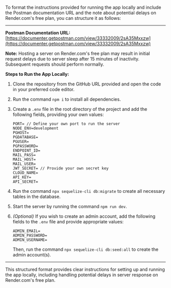 To format the instructions provided for running the app locally and include the Postman documentation URL and the note about potential delays on Render.com's free plan, you can structure it as follows:

---

**Postman Documentation URL:** [https://documenter.getpostman.com/view/33332009/2sA35Mxxzw](https://documenter.getpostman.com/view/33332009/2sA35Mxxzw)

**Note:** Hosting a server on Render.com's free plan may result in initial request delays due to server sleep after 15 minutes of inactivity. Subsequent requests should perform normally.

**Steps to Run the App Locally:**

1. Clone the repository from the GitHub URL provided and open the code in your preferred code editor.
   
2. Run the command `npm i` to install all dependencies.

3. Create a `.env` file in the root directory of the project and add the following fields, providing your own values:
   ```
   PORT= // Define your own port to run the server
   NODE_ENV=development
   PGHOST=
   PGDATABASE=
   PGUSER=
   PGPASSWORD=
   ENDPOINT_ID=
   MAIL_PASS=
   MAIL_HOST=
   MAIL_USER=
   JWT_SECRET= // Provide your own secret key
   CLOUD_NAME=
   API_KEY=
   API_SECRET=
   ```

4. Run the command `npx sequelize-cli db:migrate` to create all necessary tables in the database.

5. Start the server by running the command `npm run dev`.

6. *(Optional)* If you wish to create an admin account, add the following fields to the `.env` file and provide appropriate values:
   ```
   ADMIN_EMAIL=
   ADMIN_PASSWORD=
   ADMIN_USERNAME=
   ```
   Then, run the command `npx sequelize-cli db:seed:all` to create the admin account(s).

---

This structured format provides clear instructions for setting up and running the app locally, including handling potential delays in server response on Render.com's free plan.
 
 
